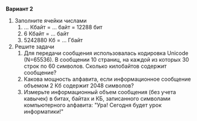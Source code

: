 **Вариант 2**  
1. Заполните ячейки числами
	1) ... Кбайт = ... байт = 12288 бит
	2) 6 Кбайт = ... байт
	3) 5242880 Кб = ... Гбайт
2. Решите задачи
	1) Для передачи сообщения использовалась кодировка Unicode (N=65536). В сообщении 10 страниц, на каждой из которых 30 строк по 60 символов. Сколько килобайтов содержит сообщение?
	2) Какова мощность алфавита, если информационное сообщение объемом 2 Кб содержит 2048 символов?
	3) Измерьте информационный объем сообщения (без учета кавычек) в битах, байтах и КБ, записанного символами компьютерного алфавита: "Ура! Сегодня будет урок информатики!"